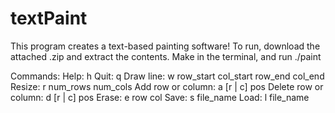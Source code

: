 # textPaint
This program creates a text-based painting software!
To run, download the attached .zip and extract the contents. Make in the terminal, and run ./paint

Commands: 
Help: h 
Quit: q 
Draw line: w row_start col_start row_end col_end 
Resize: r num_rows num_cols 
Add row or column: a [r | c] pos 
Delete row or column: d [r | c] pos 
Erase: e row col 
Save: s file_name Load: l file_name
